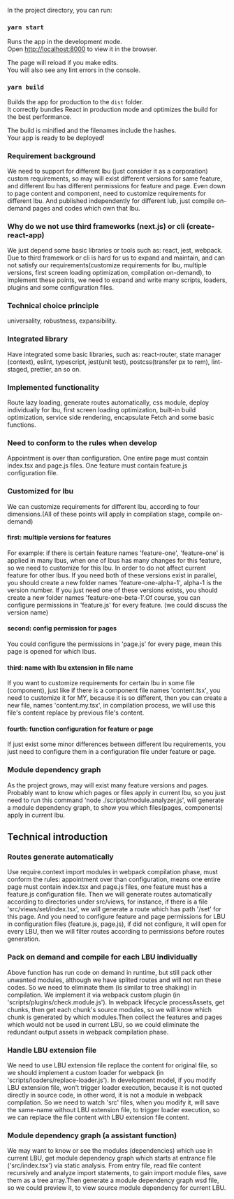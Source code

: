 In the project directory, you can run:

### `yarn start`

Runs the app in the development mode.<br />
Open [http://localhost:8000](http://localhost:8000) to view it in the browser.

The page will reload if you make edits.<br />
You will also see any lint errors in the console.

### `yarn build`

Builds the app for production to the `dist` folder.<br />
It correctly bundles React in production mode and optimizes the build for the best performance.

The build is minified and the filenames include the hashes.<br />
Your app is ready to be deployed!

### Requirement background
We need to support for different lbu (just consider it as a corporation) custom requirements, so may will exist different versions for same feature, 
and different lbu has different permissions for feature and page. Even down to page content and component, need to customize requirements for different lbu. And published independently for different lub, just compile on-demand pages and codes which own that lbu.

### Why do we not use third frameworks (next.js) or cli (create-react-app)
We just depend some basic libraries or tools such as: react, jest, webpack. Due to third framework or cli is hard for us to expand and maintain, and can not satisfy our requirements(customize requirements for lbu, multiple versions, first screen loading optimization, compilation on-demand), to implement these points, we need to expand and write many scripts, loaders, plugins and some configuration files.

### Technical choice principle
universality, robustness, expansibility.

### Integrated library
Have integrated some basic libraries, such as: react-router, state manager (context), eslint, typescript, jest(unit test), postcss(transfer px to rem), lint-staged, prettier, an so on.

### Implemented functionality
Route lazy loading, generate routes automatically, css module, deploy individually for lbu, first screen loading optimization, built-in build optimization, service side rendering, encapsulate Fetch and some basic functions.

###  Need to conform to the rules when develop
Appointment is over than configuration.
One entire page must contain index.tsx and page.js files.
One feature must contain feature.js configuration file. 

### Customized for lbu
We can customize requirements for different lbu, according to four dimensions.(All of these points will apply in compilation stage, compile on-demand)
#### first: multiple versions for features
For example: if there is certain feature names 'feature-one', 'feature-one' is applied in many lbus, when one of lbus has many changes for this feature, so we need to customize for this lbu. In order to do not affect current feature for other lbus. If you need both of these versions exist in parallel, you should create a new folder names 'feature-one-alpha-1', alpha-1 is the version number. If you just need one of these versions exists,
you should create a new folder names 'feature-one-beta-1'.Of course, you can configure permissions in 'feature.js' for every feature. (we could discuss the version name)

#### second: config permission for pages 
You could configure the permissions in 'page.js' for every page, mean this page is opened for which lbus.

#### third: name with lbu extension in file name
If you want to customize requirements for certain lbu in some file (component), just like if there is a component file names 'content.tsx', you need to 
customize it for MY, because it is so different, then you can create a new file, names 'content.my.tsx', in compilation process, we will use this file's content replace by previous file's content.

#### fourth: function configuration for feature or page 
If just exist some minor differences between different lbu requirements, you just need to configure them in a configuration file under feature or page.

### Module dependency graph
As the project grows, may will exist many feature versions and pages. Probably want to know which pages or files apply in current lbu, so you just need to run this command 'node ./scripts/module.analyzer.js', will generate a module dependency graph, to show you which files(pages, components) apply in 
current lbu.


## Technical introduction
### Routes generate automatically
Use require.context import modules in webpack compilation phase, must conform the rules: appointment over than configuration, means one entire page must contain index.tsx and page.js files, one feature must has a feature.js configuration file.
Then we will generate routes automatically according to directories under src/views, for instance, if there is a file 'src/views/set/index.tsx', we will generate a route which has path '/set' for this page.
And you need to configure feature and page permissions for LBU in configuration files (feature.js, page.js), if did not configure, it will open for every LBU, then we will filter routes according to permissions before routes generation.

### Pack on demand and compile for each LBU individually
Above function has run code on demand in runtime, but still pack other unwanted modules, although we have splited routes and will not run these codes.
So we need to eliminate them (is similar to tree shaking) in compilation. We implement it via webpack custom plugin (in 'scripts/plugins/check.module.js'). 
In webpack lifecycle processAssets, get chunks, then get each chunk's source modules, so we will know which chunk is generated by which modules.Then collect the features and pages which would not be used in current LBU, so we could eliminate the redundant output assets in webpack compilation phase.

### Handle LBU extension file
We need to use LBU extension file replace the content for original file, so we should implement a custom loader for webpack (in 'scripts/loaders/replace-loader.js').
In development model, if you modify LBU extension file, won't trigger loader execution, because it is not quoted directly in source code, in other word, it is not a module in webpack compilation. So we need to watch 'src' files, when you modify it, will save the same-name without LBU extension file, to trigger loader execution, so we can replace the file content with LBU extension file content.

### Module dependency graph (a assistant function)
We may want to know or see the modules (dependencies) which use in current LBU, get module dependency graph which starts at entrance file ('src/index.tsx') via static analysis.
From entry file, read file content recursively and analyze import statements, to gain import module files, save them as a tree array.Then generate a module dependency graph wsd file, so we could preview it, to view source module dependency for current LBU.
